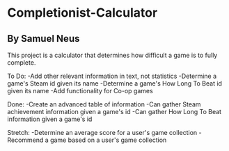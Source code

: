 # Completionist-Calculator
## By Samuel Neus

This project is a calculator that determines how difficult a game is to fully complete.

To Do:
-Add other relevant information in text, not statistics
-Determine a game's Steam id given its name
-Determine a game's How Long To Beat id given its name
-Add functionality for Co-op games

Done:
-Create an advanced table of information
-Can gather Steam achievement information given a game's id
-Can gather How Long To Beat information given a game's id

Stretch:
-Determine an average score for a user's game collection
-Recommend a game based on a user's game collection